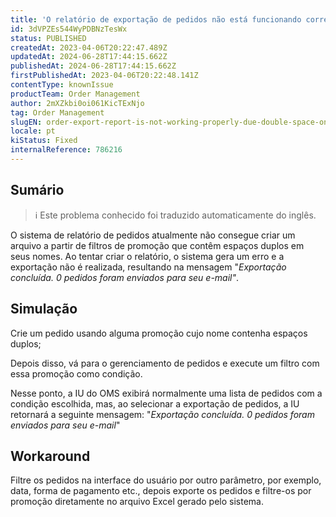 ```yaml
---
title: 'O relatório de exportação de pedidos não está funcionando corretamente devido ao espaço duplo no nome da promoção'
id: 3dVPZEs544WyPDBNzTesWx
status: PUBLISHED
createdAt: 2023-04-06T20:22:47.489Z
updatedAt: 2024-06-28T17:44:15.662Z
publishedAt: 2024-06-28T17:44:15.662Z
firstPublishedAt: 2023-04-06T20:22:48.141Z
contentType: knownIssue
productTeam: Order Management
author: 2mXZkbi0oi061KicTExNjo
tag: Order Management
slugEN: order-export-report-is-not-working-properly-due-double-space-on-promotion-name
locale: pt
kiStatus: Fixed
internalReference: 786216
---
```


## Sumário

>ℹ️ Este problema conhecido foi traduzido automaticamente do inglês.


O sistema de relatório de pedidos atualmente não consegue criar um arquivo a partir de filtros de promoção que contêm espaços duplos em seus nomes. Ao tentar criar o relatório, o sistema gera um erro e a exportação não é realizada, resultando na mensagem "_Exportação concluída. 0 pedidos foram enviados para seu e-mail"_.

## Simulação



Crie um pedido usando alguma promoção cujo nome contenha espaços duplos;

Depois disso, vá para o gerenciamento de pedidos e execute um filtro com essa promoção como condição.

Nesse ponto, a IU do OMS exibirá normalmente uma lista de pedidos com a condição escolhida, mas, ao selecionar a exportação de pedidos, a IU retornará a seguinte mensagem: "_Exportação concluída. 0 pedidos foram enviados para seu e-mail_"

## Workaround


Filtre os pedidos na interface do usuário por outro parâmetro, por exemplo, data, forma de pagamento etc., depois exporte os pedidos e filtre-os por promoção diretamente no arquivo Excel gerado pelo sistema.




